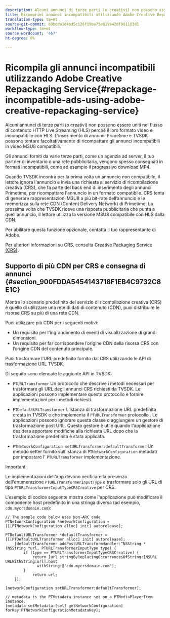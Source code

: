 ```yaml
---
description: Alcuni annunci di terze parti (o creativi) non possono essere uniti nel flusso di contenuto HTTP Live Streaming (HLS) perché il loro formato video è incompatibile con HLS. L’inserimento di annunci Primetime e TVSDK possono tentare facoltativamente di ricompattare gli annunci incompatibili in video M3U8 compatibili.
title: Ricomprimi annunci incompatibili utilizzando Adobe Creative Repackaging Service
translation-type: tm+mt
source-git-commit: 89bdda1d4bd5c126f19ba75a819942df901183d1
workflow-type: tm+mt
source-wordcount: '467'
ht-degree: 0%

---
```



# Ricompila gli annunci incompatibili utilizzando Adobe Creative Repackaging Service{#repackage-incompatible-ads-using-adobe-creative-repackaging-service}

Alcuni annunci di terze parti (o creativi) non possono essere uniti nel flusso di contenuto HTTP Live Streaming (HLS) perché il loro formato video è incompatibile con HLS. L’inserimento di annunci Primetime e TVSDK possono tentare facoltativamente di ricompattare gli annunci incompatibili in video M3U8 compatibili.

Gli annunci forniti da varie terze parti, come un agenzia ad server, il tuo partner di inventario o una rete pubblicitaria, vengono spesso consegnati in formati incompatibili, come ad esempio il progressivo download MP4.

Quando TVSDK incontra per la prima volta un annuncio non compatibile, il lettore ignora l&#39;annuncio e invia una richiesta al servizio di ricompilazione creativa (CRS), che fa parte del back end di inserimento degli annunci Primetime, per ricompattare l&#39;annuncio in un formato compatibile. CRS tenta di generare rappresentazioni M3U8 a più bit-rate dell’annuncio e le memorizza sulla rete CDN (Content Delivery Network) di Primetime. La prossima volta che TVSDK riceve una risposta pubblicitaria che punta a quell&#39;annuncio, il lettore utilizza la versione M3U8 compatibile con HLS dalla CDN.

Per abilitare questa funzione opzionale, contatta il tuo rappresentante di Adobe.

Per ulteriori informazioni su CRS, consulta [Creative Packaging Service (CRS)](https://helpx.adobe.com/content/dam/help/en/primetime/guides/crs.pdf).

## Supporto di più CDN per CRS e consegna di annunci {#section_900FDDA5454143718F1EB4C9732C8E1C}

Mentre lo scenario predefinito del servizio di ricompilazione creativa (CRS) è quello di utilizzare una rete di dati di contenuto (CDN), puoi distribuire le risorse CRS su più di una rete CDN.

Puoi utilizzare più CDN per i seguenti motivi:

* Un requisito per l&#39;ingrandimento di eventi di visualizzazione di grandi dimensioni.
* Un requisito per far corrispondere l’origine CDN della risorsa CRS con l’origine CDN del contenuto principale.

Puoi trasformare l’URL predefinito fornito dal CRS utilizzando le API di trasformazione URL TVSDK.

Di seguito sono elencate le aggiunte API in TVSDK:

* `PTURLTransformer` Un protocollo che descrive i metodi necessari per trasformare gli URL degli annunci CRS richiesti da TVSDK. Le applicazioni possono implementare questo protocollo e fornire implementazioni per i metodi richiesti.

* `PTDefaultURLTransformer` L’istanza di trasformazione URL predefinita creata in TVSDK e che implementa il  `PTURLTransformer` protocollo . Le applicazioni possono ignorare questa classe o aggiungere un gestore di trasformazione post URL. Questo gestore è utile quando l&#39;applicazione desidera apportare modifiche alla richiesta URL dopo che la trasformazione predefinita è stata applicata.

* `PTNetworkConfiguration setURLTransformer:defaultTransformer` Un metodo setter fornito sull&#39;istanza di  `PTNetworkConfiguration` metadati per impostare l&#39; `PTURLTransformer` implementazione.

>[!IMPORTANT]
>
>Le implementazioni dell&#39;app devono verificare la presenza dell&#39;enumerazione `PTURLTransformerInputType` e trasformare solo gli URL di tipo `PTURLTransformerInputTypeCRSCreative` per CRS.

L&#39;esempio di codice seguente mostra come l&#39;applicazione può modificare il componente host predefinito in una stringa diversa (ad esempio, `cdn.mycrsdomain.com`):

```
// The sample code below uses Non-ARC code 
PTNetworkConfiguration *networkConfiguration = [[[PTNetworkConfiguration alloc] init] autorelease]; 
   
PTDefaultURLTransformer *defaultTransformer = [[[PTDefaultURLTransformer alloc] init] autorelease]; 
    [defaultTransformer addPostURLTransformHandler:^NSString *(NSString *url, PTURLTransformerInputType type) { 
        if (type == PTURLTransformerInputTypeCRSCreative) { 
            return [url stringByReplacingOccurrencesOfString:[NSURL URLWithString:url].host  
              withString:@"cdn.mycrsdomain.com"]; 
        } 
            return url; 
    }]; 
  
[networkConfiguration setURLTransformer:defaultTransformer]; 
   
// metadata is the PTMetadata instance set on a PTMediaPlayerItem instance. 
[metadata setMetadata:[self getNetworkConfiguration] forKey:PTNetworkConfigurationMetadataKey];
```

